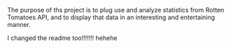 The purpose of ths project is to plug use and analyze statistics from Rotten Tomatoes API, and to display that data in an interesting and entertaining manner.

I changed the readme too!!!!!!! hehehe
